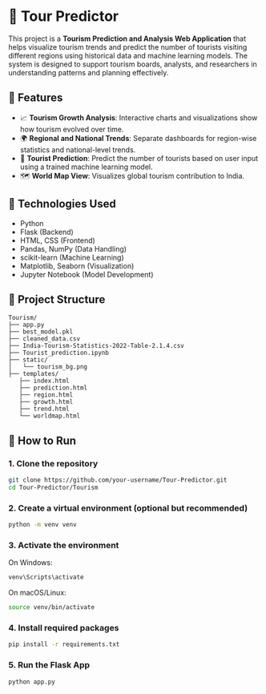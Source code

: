 # 🧳 Tour Predictor

This project is a **Tourism Prediction and Analysis Web Application** that helps visualize tourism trends and predict the number of tourists visiting different regions using historical data and machine learning models. The system is designed to support tourism boards, analysts, and researchers in understanding patterns and planning effectively.

## 🚀 Features

- 📈 **Tourism Growth Analysis**: Interactive charts and visualizations show how tourism evolved over time.
- 🌍 **Regional and National Trends**: Separate dashboards for region-wise statistics and national-level trends.
- 🤖 **Tourist Prediction**: Predict the number of tourists based on user input using a trained machine learning model.
- 🗺️ **World Map View**: Visualizes global tourism contribution to India.

## 🧠 Technologies Used

- Python
- Flask (Backend)
- HTML, CSS (Frontend)
- Pandas, NumPy (Data Handling)
- scikit-learn (Machine Learning)
- Matplotlib, Seaborn (Visualization)
- Jupyter Notebook (Model Development)

## 📁 Project Structure
```plain text
Tourism/
├── app.py
├── best_model.pkl
├── cleaned_data.csv
├── India-Tourism-Statistics-2022-Table-2.1.4.csv
├── Tourist_prediction.ipynb
├── static/
│   └── tourism_bg.png
├── templates/
   ├── index.html
   ├── prediction.html
   ├── region.html
   ├── growth.html
   ├── trend.html
   └── worldmap.html
```

## 🔧 How to Run

  ### 1. Clone the repository
  ```bash
  git clone https://github.com/your-username/Tour-Predictor.git
  cd Tour-Predictor/Tourism
  ```
  ### 2. Create a virtual environment (optional but recommended)
  ```bash
  python -m venv venv
  ```
  ### 3. Activate the environment
  On Windows:
  ```bash
  venv\Scripts\activate
  ```
  On macOS/Linux:
  
  ```bash
  source venv/bin/activate
  ```
  ### 4. Install required packages
  ```bash
  pip install -r requirements.txt
  ```
  ### 5. Run the Flask App
  ```bash
  python app.py
  ```
